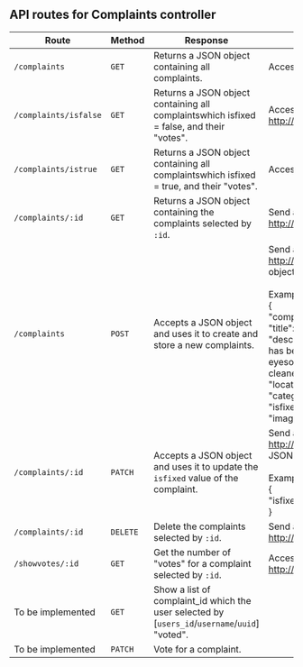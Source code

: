 ## API routes for Complaints controller

| Route             | Method | Response                                                           | Usage                                                                        |
| ----------------- | ------ | ------------------------------------------------------------------ | ---------------------------------------------------------------------------- |
| `/complaints`     | `GET`  | Returns a JSON object containing all complaints.                   | Access http://florincountycouncil.onrender.com/complaints                    |
| `/complaints/isfalse`     | `GET`  | Returns a JSON object containing all complaintswhich isfixed = false, and their "votes".                   | Access http://florincountycouncil.onrender.com/complaints/isfalse                    |
| `/complaints/istrue`     | `GET`  | Returns a JSON object containing all complaintswhich isfixed = true, and their "votes".                   | Access http://florincountycouncil.onrender.com/complaints/istrue                    |
| `/complaints/:id` | `GET`  | Returns a JSON object containing the complaints selected by `:id`. | Send a GET request to http://florincountycouncil.onrender.com/complaints/:id |
| `/complaints` | `POST` | Accepts a JSON object and uses it to create and store a new complaints. | Send a POST request to http://florincountycouncil.onrender.com/complaints with a JSON object in the body of the request.<br/><br/>Example:<br/>{<br/>"complainant_id": 2,<br/>"title": "Graffiti on Public Building",<br/>"description": "The side wall of the public library on Elm Street has been defaced with graffiti. This vandalism is not only an eyesore but also reflects poorly on the community. It should be cleaned up promptly.",<br/>"location": "Elm Street Public Library",<br/>"category": "Vandalism",<br/>"isfixed": false,<br/>"image_url": "https://example.com/graffiti.jpg"<br/>}|
| `/complaints/:id` | `PATCH` | Accepts a JSON object and uses it to update the `isfixed` value of the complaint. | Send a PATCH request to http://florincountycouncil.onrender.com/complaints/:id with a JSON object in the body of the request. <br/><br/>Example:<br/>{<br/>"isfixed": true,<br/>} |
| `/complaints/:id` | `DELETE`| Delete the complaints selected by `:id`. | Send a DELETE request to http://florincountycouncil.onrender.com/complaints/:id |
| `/showvotes/:id` | `GET`| Get the number of "votes" for a complaint selected by `:id`. | Access http://florincountycouncil.onrender.com/complaints/showvotes/:id  |
| To be implemented | `GET`| Show a list of complaint_id which the user selected by [`users_id`/`username`/`uuid`] "voted". | |
| To be implemented | `PATCH`| Vote for a complaint. | |
